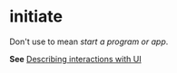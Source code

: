 # initiate

Don't use to mean *start a program or app*.

**See** [Describing interactions with UI](~/procedures-instructions/describing-interactions-with-ui.md)
